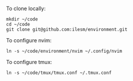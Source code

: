 
To clone locally:

    mkdir ~/code
    cd ~/code
    git clone git@github.com:ilesm/environment.git

To configure nvim:

    ln -s ~/code/environment/nvim ~/.config/nvim

To configure tmux:

    ln -s ~/code/tmux/tmux.conf ~/.tmux.conf


